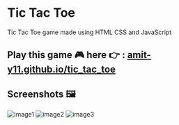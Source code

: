 # Tic Tac Toe
Tic Tac Toe game made using HTML CSS and JavaScript

## Play this game 🎮 here 👉 : [amit-y11.github.io/tic_tac_toe](https://amit-y11.github.io/tic_tac_toe)

## Screenshots 🖼️
![image1](/assets/screenshot1.png)
![image2](/assets/screenshot3.png)
![image3](/assets/screenshot2.png)
